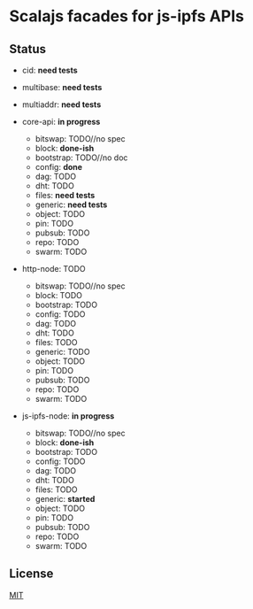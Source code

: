 # Scalajs facades for js-ipfs APIs

## Status

* cid: **need tests**
* multibase: **need tests**
* multiaddr: **need tests**

* core-api: **in progress**
  * bitswap: TODO//no spec
  * block: **done-ish**
  * bootstrap: TODO//no doc
  * config: **done**
  * dag: TODO
  * dht: TODO
  * files: **need tests**
  * generic: **need tests**
  * object: TODO
  * pin: TODO
  * pubsub: TODO
  * repo: TODO
  * swarm: TODO

* http-node: TODO
  * bitswap: TODO//no spec
  * block: TODO
  * bootstrap: TODO
  * config: TODO
  * dag: TODO
  * dht: TODO
  * files: TODO
  * generic: TODO
  * object: TODO
  * pin: TODO
  * pubsub: TODO
  * repo: TODO
  * swarm: TODO

* js-ipfs-node: **in progress**
  * bitswap: TODO//no spec
  * block: **done-ish**
  * bootstrap: TODO
  * config: TODO
  * dag: TODO
  * dht: TODO
  * files: TODO
  * generic: **started**
  * object: TODO
  * pin: TODO
  * pubsub: TODO
  * repo: TODO
  * swarm: TODO

## License

[MIT](LICENSE)
